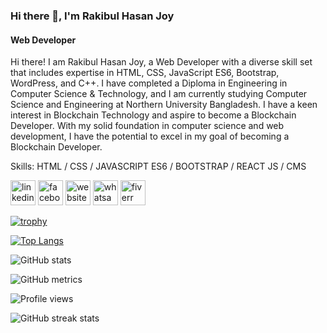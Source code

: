 ### Hi there 👋, I'm Rakibul Hasan Joy
#### Web Developer

Hi there! I am Rakibul Hasan Joy, a Web Developer with a diverse skill set that includes expertise in HTML, CSS, JavaScript ES6, Bootstrap, WordPress, and C++. I have completed a Diploma in Engineering in Computer Science & Technology, and I am currently studying Computer Science and Engineering at Northern University Bangladesh. I have a keen interest in Blockchain Technology and aspire to become a Blockchain Developer. With my solid foundation in computer science and web development, I have the potential to excel in my goal of becoming a Blockchain Developer.

Skills: HTML / CSS / JAVASCRIPT ES6 / BOOTSTRAP / REACT JS / CMS

[<img src='https://cdn.jsdelivr.net/npm/simple-icons@3.0.1/icons/linkedin.svg' alt='linkedin' height='40'>](https://www.linkedin.com/in/https://www.linkedin.com/in/iamrakibulhasanjoy//)  [<img src='https://cdn.jsdelivr.net/npm/simple-icons@3.0.1/icons/facebook.svg' alt='facebook' height='40'>](https://www.facebook.com/https://www.facebook.com/iam.RakibulHasanJoy)  [<img src='https://cdn.jsdelivr.net/npm/simple-icons@3.0.1/icons/icloud.svg' alt='website' height='40'>](https://github.com/rhjoy-git/rhjoy-git-portfolio.io)  [<img src='https://cdn.jsdelivr.net/npm/simple-icons@3.0.1/icons/whatsapp.svg' alt='whatsapp' height='40'>](https://wa.me/+8801714532308)  [<img src='https://cdn.jsdelivr.net/npm/simple-icons@3.0.1/icons/fiverr.svg' alt='fiverr' height='40'>](https://www.fiverr.com/rakibulhasan995)  

[![trophy](https://github-profile-trophy.vercel.app/?username=rhjoy-git)](https://github.com/ryo-ma/github-profile-trophy)

[![Top Langs](https://github-readme-stats.vercel.app/api/top-langs/?username=rhjoy-git)](https://github.com/anuraghazra/github-readme-stats)

![GitHub stats](https://github-readme-stats.vercel.app/api?username=rhjoy-git&show_icons=true&count_private=true)  

![GitHub metrics](https://metrics.lecoq.io/rhjoy-git)  

![Profile views](https://gpvc.arturio.dev/rhjoy-git)  

![GitHub streak stats](https://streak-stats.demolab.com/?user=rhjoy-git)  
